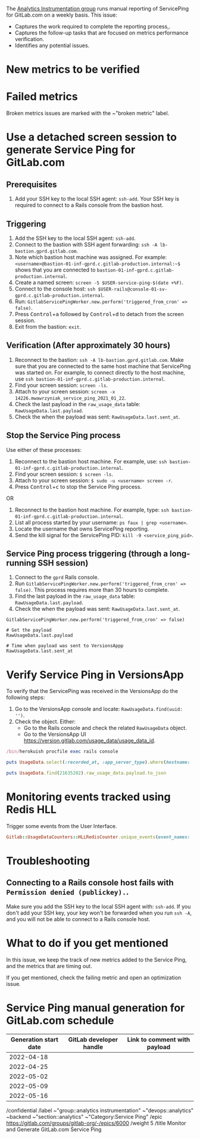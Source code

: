 <!-- This issue template is used by https://about.gitlab.com/handbook/engineering/development/analytics-section/analytics-instrumentation/ for tracking effort around Service Ping reporting for GitLab.com -->

The [Analytics Instrumentation group](https://about.gitlab.com/handbook/engineering/development/analytics/analytics-instrumentation/) runs manual reporting of ServicePing for GitLab.com on a weekly basis. This issue:

- Captures the work required to complete the reporting process,.
- Captures the follow-up tasks that are focused on metrics performance verification.
- Identifies any potential issues.

# New metrics to be verified

<!-- Add new metrics that must be verified -->

# Failed metrics

Broken metrics issues are marked with the ~"broken metric" label.

# Use a detached screen session to generate Service Ping for GitLab.com

## Prerequisites

1. Add your SSH key to the local SSH agent: `ssh-add`. Your SSH key is required to connect to a Rails console from the bastion host.

## Triggering

1. Add the SSH key to the local SSH agent: `ssh-add`.
1. Connect to the bastion with SSH agent forwarding: `ssh -A lb-bastion.gprd.gitlab.com`.
1. Note which bastion host machine was assigned. For example: `<username>@bastion-01-inf-gprd.c.gitlab-production.internal:~$` shows that you are connected to `bastion-01-inf-gprd.c.gitlab-production.internal`.
1. Create a named screen: `screen -S $USER-service-ping-$(date +%F)`.
1. Connect to the console host: `ssh $USER-rails@console-01-sv-gprd.c.gitlab-production.internal`.
1. Run: `GitlabServicePingWorker.new.perform('triggered_from_cron' => false)`.
1. Press <kbd>Control</kbd>+<kbd>a</kbd> followed by <kbd>Control</kbd>+<kbd>d</kbd> to detach from the screen session.
1. Exit from the bastion: `exit`.

## Verification (After approximately 30 hours)

1. Reconnect to the bastion: `ssh -A lb-bastion.gprd.gitlab.com`. Make sure that you are connected to the same host machine that ServicePing was started on. For example, to connect directly to the host machine, use `ssh bastion-01-inf-gprd.c.gitlab-production.internal`.
1. Find your screen session: `screen -ls`.
1. Attach to your screen session: `screen -x 14226.mwawrzyniak_service_ping_2021_01_22`.
1. Check the last payload in the `raw_usage_data` table: `RawUsageData.last.payload`.
1. Check the when the payload was sent: `RawUsageData.last.sent_at`.

## Stop the Service Ping process

Use either of these processes:

1. Reconnect to the bastion host machine. For example, use: `ssh bastion-01-inf-gprd.c.gitlab-production.internal`.
1. Find your screen session: `$ screen -ls`.
1. Attach to your screen session: `$ sudo -u <username> screen -r`.
1. Press <kbd>Control</kbd>+<kbd>c</kbd> to stop the Service Ping process.

OR

1. Reconnect to the bastion host machine. For example, type: `ssh bastion-01-inf-gprd.c.gitlab-production.internal`.
1. List all process started by your username: `ps faux | grep <username>`.
1. Locate the username that owns ServicePing reporting.
1. Send the kill signal for the ServicePing PID: `kill -9 <service_ping_pid>`.

## Service Ping process triggering (through a long-running SSH session)

1. Connect to the `gprd` Rails console.
1. Run `GitlabServicePingWorker.new.perform('triggered_from_cron' => false)`. This process requires more than 30 hours to complete.
1. Find the last payload in the `raw_usage_data` table: `RawUsageData.last.payload`.
1. Check the when the payload was sent: `RawUsageData.last.sent_at`.

```plaintext
GitlabServicePingWorker.new.perform('triggered_from_cron' => false)

# Get the payload
RawUsageData.last.payload

# Time when payload was sent to VersionsAppp
RawUsageData.last.sent_at
```

# Verify Service Ping in VersionsApp

To verify that the ServicePing was received in the VersionsApp do the following steps:

1. Go to the VersionsApp console and locate: `RawUsageData.find(uuid: '')`.
1. Check the object. Either:
   - Go to the Rails console and check the related `RawUsageData` object.
   - Go to the VersionsApp UI <https://version.gitlab.com/usage_data/usage_data_id>.

```ruby
/bin/herokuish procfile exec rails console

puts UsageData.select(:recorded_at, :app_server_type).where(hostname: 'gitlab.com', uuid: 'ea8bf810-1d6f-4a6a-b4fd-93e8cbd8b57f').order('id desc').limit(5).to_json

puts UsageData.find(21635202).raw_usage_data.payload.to_json
```

# Monitoring events tracked using Redis HLL

Trigger some events from the User Interface.

```ruby
Gitlab::UsageDataCounters::HLLRedisCounter.unique_events(event_names: 'event_name', start_date: 28.days.ago, end_date: Date.current)
```

# Troubleshooting

## Connecting to a Rails console host fails with `Permission denied (publickey).`.

Make sure you add the SSH key to the local SSH agent with: `ssh-add`. If you don't add your SSH key, your key won't be forwarded
when you run `ssh -A`, and you will not be able to connect to a Rails console host.

# What to do if you get mentioned

In this issue, we keep the track of new metrics added to the Service Ping, and the metrics that are timing out.

If you get mentioned, check the failing metric and open an optimization issue.

# Service Ping manual generation for GitLab.com schedule

| Generation start date | GitLab developer handle | Link to comment with payload |
| --------------------- | ----------------------- | ---------------------------- |
| 2022-04-18            |                         |                              |
| 2022-04-25            |                         |                              |
| 2022-05-02            |                         |                              |
| 2022-05-09            |                         |                              |
| 2022-05-16            |                         |                              |

<!-- Do not edit below this line -->

/confidential
/label ~"group::analytics instrumentation" ~"devops::analytics" ~backend ~"section::analytics" ~"Category:Service Ping"
/epic https://gitlab.com/groups/gitlab-org/-/epics/6000
/weight 5
/title Monitor and Generate GitLab.com Service Ping
